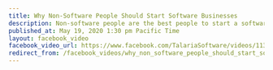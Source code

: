 ```yaml
---
title: Why Non-Software People Should Start Software Businesses
description: Non-software people are the best people to start a software business.
published_at: May 19, 2020 1:30 pm Pacific Time
layout: facebook_video
facebook_video_url: https://www.facebook.com/TalariaSoftware/videos/1136573620012777/
redirect_from: /facebook_videos/why_non_software_people_should_start_software_businesses
---
```

